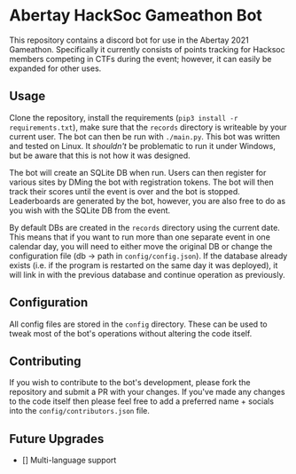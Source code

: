 # Abertay HackSoc Gameathon Bot

This repository contains a discord bot for use in the Abertay 2021 Gameathon. Specifically it currently consists of points tracking for Hacksoc members competing in CTFs during the event; however, it can easily be expanded for other uses.

## Usage

Clone the repository, install the requirements (`pip3 install -r requirements.txt`), make sure that the `records` directory is writeable by your current user. The bot can then be run with `./main.py`. This bot was written and tested on Linux. It *shouldn't* be problematic to run it under Windows, but be aware that this is not how it was designed.

The bot will create an SQLite DB when run. Users can then register for various sites by DMing the bot with registration tokens. The bot will then track their scores until the event is over and the bot is stopped. Leaderboards are generated by the bot, however, you are also free to do as you wish with the SQLite DB from the event. 

By default DBs are created in the `records` directory using the current date. This means that if you want to run more than one separate event in one calendar day, you will need to either move the original DB or change the configuration file (db -> path in `config/config.json`). If the database already exists (i.e. if the program is restarted on the same day it was deployed), it will link in with the previous database and continue operation as previously.

## Configuration

All config files are stored in the `config` directory. These can be used to tweak most of the bot's operations without altering the code itself.


## Contributing

If you wish to contribute to the bot's development, please fork the repository and submit a PR with your changes. If you've made any changes to the code itself then please feel free to add a preferred name + socials into the `config/contributors.json` file.

## Future Upgrades
 - [] Multi-language support

